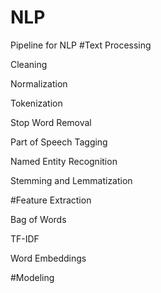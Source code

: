 # NLP
Pipeline for NLP
#Text Processing

Cleaning

Normalization

Tokenization

Stop Word Removal

Part of Speech Tagging

Named Entity Recognition

Stemming and Lemmatization

#Feature Extraction

Bag of Words

TF-IDF

Word Embeddings

#Modeling

